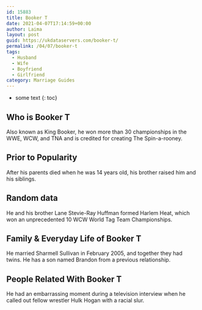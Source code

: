 ```yaml
---
id: 15883
title: Booker T
date: 2021-04-07T17:14:59+00:00
author: Laima
layout: post
guid: https://ukdataservers.com/booker-t/
permalink: /04/07/booker-t
tags:
  - Husband
  - Wife
  - Boyfriend
  - Girlfriend
category: Marriage Guides
---
```


* some text
{: toc}


## Who is Booker T
                  
                  
                  
Also known as King Booker, he won more than 30 championships in the WWE, WCW, and TNA and is credited for creating The Spin-a-rooney.
                  
              
            
              
            
                
                
                
## Prior to Popularity
                  
                  
                  
After his parents died when he was 14 years old, his brother raised him and his siblings.
                  
              
            
              
            
                
                
                
## Random data
                  
                  
                  
He and his brother Lane Stevie-Ray Huffman formed Harlem Heat, which won an unprecedented 10 WCW World Tag Team Championships.
                  
              
            
              
            
                
                
                
## Family & Everyday Life of Booker T
                  
                  
                  
He married Sharmell Sullivan in February 2005, and together they had twins. He has a son named Brandon from a previous relationship.
                  
              
            
              
            
                
                
                
## People Related With Booker T
                  
                  
                  
He had an embarrassing moment during a television interview when he called out fellow wrestler Hulk Hogan with a racial slur.
                  
              
            
              
            
                
              
            
              
              
            
            
              
            
          
          
          